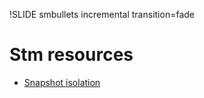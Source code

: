 !SLIDE smbullets incremental transition=fade
# Stm resources

* [Snapshot isolation](http://en.wikipedia.org/wiki/Snapshot_isolation)
